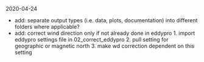2020-04-24
- add: separate output types (i.e. data, plots, documentation) into different
       folders where applicable?
- add: correct wind direction only if not already done in eddypro
       1. import eddypro settings file in 02_correct_eddypro
       2. pull setting for geographic or magnetic north
       3. make wd correction dependent on this setting